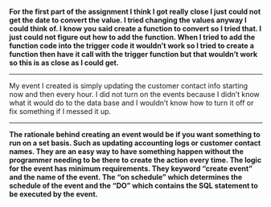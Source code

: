 **For the first part of the assignment I think I got really close I just could not get the date to convert the value. I tried changing the values anyway I could think of. I know you said create a function to convert so I tried that. I just could not figure out how to add the function. When I tried to add the function code into the trigger code it wouldn’t work so I tried to create a function then have it call with the trigger function but that wouldn’t work so this is as close as I could get.** 
_____________________________

My event I created is simply updating the customer contact info starting now and then every hour. I did not turn on the events because I didn’t know what it would do to the data base and I wouldn’t know how to turn it off or fix something if I messed it up. 

______________________

**The rationale behind creating an event would be if you want something to run on a set basis. Such as updating accounting logs or customer contact names. They are an easy way to have something happen without the programmer needing to be there to create the action every time. The logic for the event has minimum requirements. They keyword “create event” and the name of the event. The “on schedule” which determines the schedule of the event and the “DO” which contains the SQL statement to be executed by the event.**
